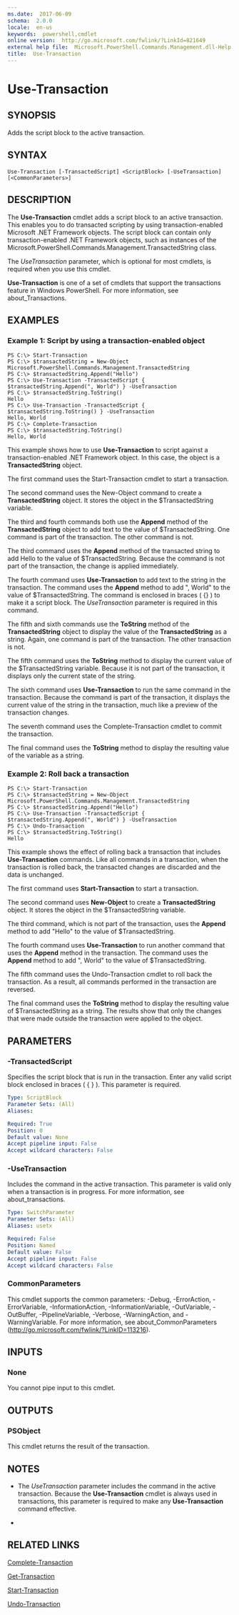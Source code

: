 ```yaml
---
ms.date:  2017-06-09
schema:  2.0.0
locale:  en-us
keywords:  powershell,cmdlet
online version:  http://go.microsoft.com/fwlink/?LinkId=821649
external help file:  Microsoft.PowerShell.Commands.Management.dll-Help.xml
title:  Use-Transaction
---
```


# Use-Transaction

## SYNOPSIS
Adds the script block to the active transaction.

## SYNTAX

```
Use-Transaction [-TransactedScript] <ScriptBlock> [-UseTransaction] [<CommonParameters>]
```

## DESCRIPTION
The **Use-Transaction** cmdlet adds a script block to an active transaction.
This enables you to do transacted scripting by using transaction-enabled Microsoft .NET Framework objects.
The script block can contain only transaction-enabled .NET Framework objects, such as instances of the Microsoft.PowerShell.Commands.Management.TransactedString class.

The *UseTransaction* parameter, which is optional for most cmdlets, is required when you use this cmdlet.

**Use-Transaction** is one of a set of cmdlets that support the transactions feature in Windows PowerShell.
For more information, see about_Transactions.

## EXAMPLES

### Example 1: Script by using a transaction-enabled object
```
PS C:\> Start-Transaction
PS C:\> $transactedString = New-Object Microsoft.PowerShell.Commands.Management.TransactedString
PS C:\> $transactedString.Append("Hello")
PS C:\> Use-Transaction -TransactedScript { $transactedString.Append(", World") } -UseTransaction
PS C:\> $transactedString.ToString()
Hello
PS C:\> Use-Transaction -TransactedScript { $transactedString.ToString() } -UseTransaction
Hello, World
PS C:\> Complete-Transaction
PS C:\> $transactedString.ToString()
Hello, World
```

This example shows how to use **Use-Transaction** to script against a transaction-enabled .NET Framework object.
In this case, the object is a **TransactedString** object.

The first command uses the Start-Transaction cmdlet to start a transaction.

The second command uses the New-Object command to create a **TransactedString** object.
It stores the object in the $TransactedString variable.

The third and fourth commands both use the **Append** method of the **TransactedString** object to add text to the value of $TransactedString.
One command is part of the transaction.
The other command is not.

The third command uses the **Append** method of the transacted string to add Hello to the value of $TransactedString.
Because the command is not part of the transaction, the change is applied immediately.

The fourth command uses **Use-Transaction** to add text to the string in the transaction.
The command uses the **Append** method to add ", World" to the value of $TransactedString.
The command is enclosed in braces ( {} ) to make it a script block.
The *UseTransaction* parameter is required in this command.

The fifth and sixth commands use the **ToString** method of the **TransactedString** object to display the value of the **TransactedString** as a string.
Again, one command is part of the transaction.
The other transaction is not.

The fifth command uses the **ToString** method to display the current value of the $TransactedString variable.
Because it is not part of the transaction, it displays only the current state of the string.

The sixth command uses **Use-Transaction** to run the same command in the transaction.
Because the command is part of the transaction, it displays the current value of the string in the transaction, much like a preview of the transaction changes.

The seventh command uses the Complete-Transaction cmdlet to commit the transaction.

The final command uses the **ToString** method to display the resulting value of the variable as a string.

### Example 2: Roll back a transaction
```
PS C:\> Start-Transaction
PS C:\> $transactedString = New-Object Microsoft.PowerShell.Commands.Management.TransactedString
PS C:\> $transactedString.Append("Hello")
PS C:\> Use-Transaction -TransactedScript { $transactedString.Append(", World") } -UseTransaction
PS C:\> Undo-Transaction
PS C:\> $transactedString.ToString()
Hello
```

This example shows the effect of rolling back a transaction that includes **Use-Transaction** commands.
Like all commands in a transaction, when the transaction is rolled back, the transacted changes are discarded and the data is unchanged.

The first command uses **Start-Transaction** to start a transaction.

The second command uses **New-Object** to create a **TransactedString** object.
It stores the object in the $TransactedString variable.

The third command, which is not part of the transaction, uses the **Append** method to add "Hello" to the value of $TransactedString.

The fourth command uses **Use-Transaction** to run another command that uses the **Append** method in the transaction.
The command uses the **Append** method to add ", World" to the value of $TransactedString.

The fifth command uses the Undo-Transaction cmdlet to roll back the transaction.
As a result, all commands performed in the transaction are reversed.

The final command uses the **ToString** method to display the resulting value of $TransactedString as a string.
The results show that only the changes that were made outside the transaction were applied to the object.

## PARAMETERS

### -TransactedScript
Specifies the script block that is run in the transaction.
Enter any valid script block enclosed in braces ( { } ).
This parameter is required.

```yaml
Type: ScriptBlock
Parameter Sets: (All)
Aliases: 

Required: True
Position: 0
Default value: None
Accept pipeline input: False
Accept wildcard characters: False
```

### -UseTransaction
Includes the command in the active transaction.
This parameter is valid only when a transaction is in progress.
For more information, see about_transactions.

```yaml
Type: SwitchParameter
Parameter Sets: (All)
Aliases: usetx

Required: False
Position: Named
Default value: False
Accept pipeline input: False
Accept wildcard characters: False
```

### CommonParameters
This cmdlet supports the common parameters: -Debug, -ErrorAction, -ErrorVariable, -InformationAction, -InformationVariable, -OutVariable, -OutBuffer, -PipelineVariable, -Verbose, -WarningAction, and -WarningVariable. For more information, see about_CommonParameters (http://go.microsoft.com/fwlink/?LinkID=113216).

## INPUTS

### None
You cannot pipe input to this cmdlet.

## OUTPUTS

### PSObject
This cmdlet returns the result of the transaction.

## NOTES
* The *UseTransaction* parameter includes the command in the active transaction. Because the **Use-Transaction** cmdlet is always used in transactions, this parameter is required to make any **Use-Transaction** command effective.

*

## RELATED LINKS

[Complete-Transaction](Complete-Transaction.md)

[Get-Transaction](Get-Transaction.md)

[Start-Transaction](Start-Transaction.md)

[Undo-Transaction](Undo-Transaction.md)

